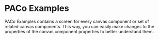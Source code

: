 # PACo Examples
PACo Examples contains a screen for every canvas component or set of related canvas components. This way, you can easily make changes to the properties of the canvas component properties to better understand them.
